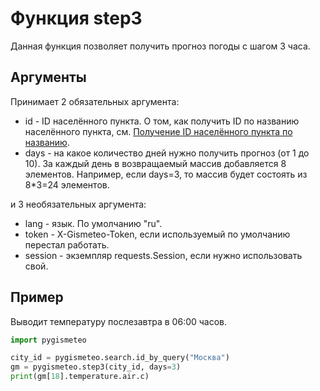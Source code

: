 # Функция step3

Данная функция позволяет получить прогноз погоды с шагом 3 часа.

## Аргументы

Принимает 2 обязательных аргумента:

- id - ID населённого пункта. О том, как получить ID по названию населённого пункта, см. [Получение ID населённого пункта по названию](search.md).
- days - на какое количество дней нужно получить прогноз (от 1 до 10). За каждый день в возвращаемый массив добавляется 8 элементов. Например, если days=3, то массив будет состоять из 8\*3=24 элементов.

и 3 необязательных аргумента:

- lang - язык. По умолчанию "ru".
- token - X-Gismeteo-Token, если используемый по умолчанию перестал работать.
- session - экземпляр requests.Session, если нужно использовать свой.

## Пример

Выводит температуру послезавтра в 06:00 часов.

```python
import pygismeteo

city_id = pygismeteo.search.id_by_query("Москва")
gm = pygismeteo.step3(city_id, days=3)
print(gm[18].temperature.air.c)
```

